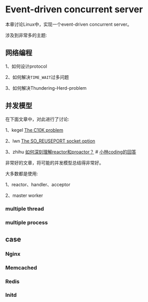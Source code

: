# Event-driven concurrent server

本章讨论Linux中，实现一个event-driven concurrent server。

涉及到非常多的主题:



## 网络编程

1、如何设计protocol

2、如何解决`TIME_WAIT`过多问题

3、如何解决Thundering-Herd-problem

## 并发模型

在下面文章中，对此进行了讨论:

1、kegel [The C10K problem](http://www.kegel.com/c10k.html)

2、lwn [The SO_REUSEPORT socket option](https://lwn.net/Articles/542629/) 

3、zhihu [如何深刻理解reactor和proactor？](https://www.zhihu.com/question/26943938) # [小林coding的回答](https://www.zhihu.com/question/26943938/answer/1856426252)

非常好的文章，将可能的并发模型总结得非常好。

大多数都是使用:

1、reactor、handler、acceptor

2、master worker



### multiple thread



### multiple process



## case

### Nginx 

### Memcached

### Redis

### Initd

###  
